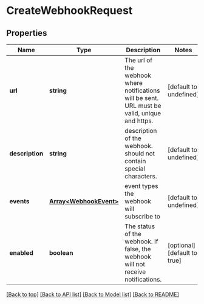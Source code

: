 # CreateWebhookRequest

## Properties

|Name | Type | Description | Notes|
|------------ | ------------- | ------------- | -------------|
|**url** | **string** | The url of the webhook where notifications will be sent. URL must be valid, unique and https. | [default to undefined]|
|**description** | **string** | description of the webhook. should not contain special characters. | [default to undefined]|
|**events** | [**Array&lt;WebhookEvent&gt;**](WebhookEvent.md) | event types the webhook will subscribe to | [default to undefined]|
|**enabled** | **boolean** | The status of the webhook. If false, the webhook will not receive notifications. | [optional] [default to true]|




[[Back to top]](#) [[Back to API list]](../../README.md#documentation-for-api-endpoints) [[Back to Model list]](../../README.md#documentation-for-models) [[Back to README]](../../README.md)
